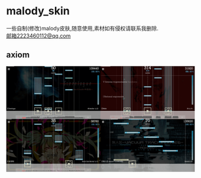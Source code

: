 # malody_skin
一些自制(修改)malody皮肤,随意使用,素材如有侵权请联系我删除.\
邮箱2223460112@qq.com
## axiom
![axiom样本](https://raw.githubusercontent.com/2223460112/malody_skin/axiom_4-6k_slide/mainfile/axiom_sample.png)
